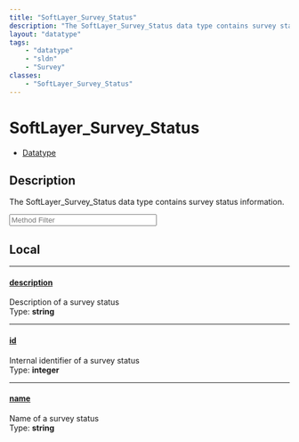 ```yaml
---
title: "SoftLayer_Survey_Status"
description: "The SoftLayer_Survey_Status data type contains survey status information."
layout: "datatype"
tags:
    - "datatype"
    - "sldn"
    - "Survey"
classes:
    - "SoftLayer_Survey_Status"
---
```


# SoftLayer_Survey_Status
<div id='service-datatype'>
    <ul id='sldn-reference-tabs'>
        <li id='datatype'> <a href='/reference/datatypes/SoftLayer_Survey_Status' >Datatype</a></li>
    </ul>
</div>

## Description 
The SoftLayer_Survey_Status data type contains survey status information. 





<!-- Service Filer BEGIN -->
<div class="view-filters">
        <div class="clearfix">
            <div class="search-input-box">
                <input placeholder="Method Filter" onkeyup="titleSearch(inputId='prop-input', divId='properties', elementClass='prop-row')" 
                    type="text" id="prop-input" value="" size="30" maxlength="128" class="form-text">
            </div>
        </div>
</div>
<!-- Service Filer END -->

<div id="properties" class="content">
<div id="localProperties" class="prop-content" >

## Local
-----
[description]: #description
#### [description]
Description of a survey status  
<span class="type-label">Type: </span>**string**

-----
[id]: #id
#### [id]
Internal identifier of a survey status  
<span class="type-label">Type: </span>**integer**

-----
[name]: #name
#### [name]
Name of a survey status  
<span class="type-label">Type: </span>**string**

</div>
<!-- LOCAL PROPERTY END -->

</div>



